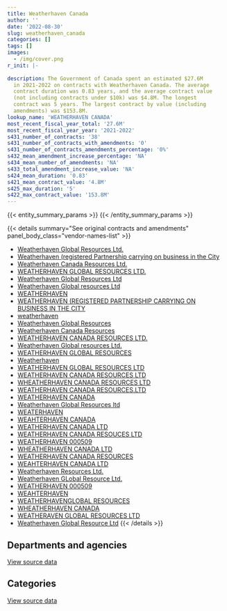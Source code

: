 ```yaml
---
title: Weatherhaven Canada
author: ''
date: '2022-08-30'
slug: weatherhaven_canada
categories: []
tags: []
images:
  - /img/cover.png
r_init: |-
  
description: The Government of Canada spent an estimated $27.6M
  in 2021-2022 on contracts with Weatherhaven Canada. The average
  contract duration was 0.83 years, and the average contract value
  (not including contracts under $10k) was $4.8M. The longest
  contract was 5 years. The largest contract by value (including
  amendments) was $153.8M.
lookup_name: 'WEATHERHAVEN CANADA'
most_recent_fiscal_year_total: '27.6M'
most_recent_fiscal_year_year: '2021-2022'
s431_number_of_contracts: '38'
s431_number_of_contracts_with_amendments: '0'
s431_number_of_contracts_amendments_percentage: '0%'
s432_mean_amendment_increase_percentage: 'NA'
s434_mean_number_of_amendments: 'NA'
s433_total_amendment_increase_value: 'NA'
s424_mean_duration: '0.83'
s421_mean_contract_value: '4.8M'
s425_max_duration: '5'
s422_max_contract_value: '153.8M'
---
```


<script src="/rmarkdown-libs/htmlwidgets/htmlwidgets.js"></script>
<link href="/rmarkdown-libs/datatables-css/datatables-crosstalk.css" rel="stylesheet" />
<script src="/rmarkdown-libs/datatables-binding/datatables.js"></script>
<script src="/rmarkdown-libs/jquery/jquery-3.6.0.min.js"></script>
<link href="/rmarkdown-libs/dt-core-bootstrap/css/dataTables.bootstrap.min.css" rel="stylesheet" />
<link href="/rmarkdown-libs/dt-core-bootstrap/css/dataTables.bootstrap.extra.css" rel="stylesheet" />
<script src="/rmarkdown-libs/dt-core-bootstrap/js/jquery.dataTables.min.js"></script>
<script src="/rmarkdown-libs/dt-core-bootstrap/js/dataTables.bootstrap.min.js"></script>
<link href="/rmarkdown-libs/crosstalk/css/crosstalk.min.css" rel="stylesheet" />
<script src="/rmarkdown-libs/crosstalk/js/crosstalk.min.js"></script>
<script src="/rmarkdown-libs/htmlwidgets/htmlwidgets.js"></script>
<link href="/rmarkdown-libs/datatables-css/datatables-crosstalk.css" rel="stylesheet" />
<script src="/rmarkdown-libs/datatables-binding/datatables.js"></script>
<script src="/rmarkdown-libs/jquery/jquery-3.6.0.min.js"></script>
<link href="/rmarkdown-libs/dt-core-bootstrap/css/dataTables.bootstrap.min.css" rel="stylesheet" />
<link href="/rmarkdown-libs/dt-core-bootstrap/css/dataTables.bootstrap.extra.css" rel="stylesheet" />
<script src="/rmarkdown-libs/dt-core-bootstrap/js/jquery.dataTables.min.js"></script>
<script src="/rmarkdown-libs/dt-core-bootstrap/js/dataTables.bootstrap.min.js"></script>
<link href="/rmarkdown-libs/crosstalk/css/crosstalk.min.css" rel="stylesheet" />
<script src="/rmarkdown-libs/crosstalk/js/crosstalk.min.js"></script>

{{< entity_summary_params >}}
{{< /entity_summary_params >}}

{{< details summary="See original contracts and amendments" panel_body_class="vendor-names-list" >}}
- [Weatherhaven Global Resources Ltd.](https://search.open.canada.ca/en/ct/?sort=contract_value_f%20desc&page=1&search_text=%22Weatherhaven%20Global%20Resources%20Ltd.%22)
- [Weatherhaven (registered Partnership carrying on business in the City](https://search.open.canada.ca/en/ct/?sort=contract_value_f%20desc&page=1&search_text=%22Weatherhaven%20%28registered%20Partnership%20carrying%20on%20business%20in%20the%20City%22)
- [Weatherhaven Canada Resources Ltd.](https://search.open.canada.ca/en/ct/?sort=contract_value_f%20desc&page=1&search_text=%22Weatherhaven%20Canada%20Resources%20Ltd.%22)
- [WEATHERHAVEN GLOBAL RESOURCES LTD.](https://search.open.canada.ca/en/ct/?sort=contract_value_f%20desc&page=1&search_text=%22WEATHERHAVEN%20GLOBAL%20RESOURCES%20LTD.%22)
- [Weatherhaven Global Resources Ltd](https://search.open.canada.ca/en/ct/?sort=contract_value_f%20desc&page=1&search_text=%22Weatherhaven%20Global%20Resources%20Ltd%22)
- [Weatherhaven Global resources Ltd](https://search.open.canada.ca/en/ct/?sort=contract_value_f%20desc&page=1&search_text=%22Weatherhaven%20Global%20resources%20Ltd%22)
- [WEATHERHAVEN](https://search.open.canada.ca/en/ct/?sort=contract_value_f%20desc&page=1&search_text=%22WEATHERHAVEN%22)
- [WEATHERHAVEN (REGISTERED PARTNERSHIP CARRYING ON BUSINESS IN THE CITY](https://search.open.canada.ca/en/ct/?sort=contract_value_f%20desc&page=1&search_text=%22WEATHERHAVEN%20%28REGISTERED%20PARTNERSHIP%20CARRYING%20ON%20BUSINESS%20IN%20THE%20CITY%22)
- [weatherhaven](https://search.open.canada.ca/en/ct/?sort=contract_value_f%20desc&page=1&search_text=%22weatherhaven%22)
- [Weatherhaven Global Resources](https://search.open.canada.ca/en/ct/?sort=contract_value_f%20desc&page=1&search_text=%22Weatherhaven%20Global%20Resources%22)
- [Weatherhaven Canada Resources](https://search.open.canada.ca/en/ct/?sort=contract_value_f%20desc&page=1&search_text=%22Weatherhaven%20Canada%20Resources%22)
- [WEATHERHAVEN CANADA RESOURCES LTD.](https://search.open.canada.ca/en/ct/?sort=contract_value_f%20desc&page=1&search_text=%22WEATHERHAVEN%20CANADA%20RESOURCES%20LTD.%22)
- [Weatherhaven Global resources Ltd.](https://search.open.canada.ca/en/ct/?sort=contract_value_f%20desc&page=1&search_text=%22Weatherhaven%20Global%20resources%20Ltd.%22)
- [WEATHERHAVEN GLOBAL RESOURCES](https://search.open.canada.ca/en/ct/?sort=contract_value_f%20desc&page=1&search_text=%22WEATHERHAVEN%20GLOBAL%20RESOURCES%22)
- [Weatherhaven](https://search.open.canada.ca/en/ct/?sort=contract_value_f%20desc&page=1&search_text=%22Weatherhaven%22)
- [WEATHERHAVEN GLOBAL RESOURCES LTD](https://search.open.canada.ca/en/ct/?sort=contract_value_f%20desc&page=1&search_text=%22WEATHERHAVEN%20GLOBAL%20RESOURCES%20LTD%22)
- [WEATHERHAVEN CANADA RESOURCES LTD](https://search.open.canada.ca/en/ct/?sort=contract_value_f%20desc&page=1&search_text=%22WEATHERHAVEN%20CANADA%20RESOURCES%20LTD%22)
- [WHEATHERHAVEN CANADA RESOURCES LTD](https://search.open.canada.ca/en/ct/?sort=contract_value_f%20desc&page=1&search_text=%22WHEATHERHAVEN%20CANADA%20RESOURCES%20LTD%22)
- [WEATHERHAVEN CANADA RESOURCES.LTD](https://search.open.canada.ca/en/ct/?sort=contract_value_f%20desc&page=1&search_text=%22WEATHERHAVEN%20CANADA%20RESOURCES.LTD%22)
- [WEATHERHAVEN CANADA](https://search.open.canada.ca/en/ct/?sort=contract_value_f%20desc&page=1&search_text=%22WEATHERHAVEN%20CANADA%22)
- [Weatherhaven Global Resources ltd](https://search.open.canada.ca/en/ct/?sort=contract_value_f%20desc&page=1&search_text=%22Weatherhaven%20Global%20Resources%20ltd%22)
- [WEATERHAVEN](https://search.open.canada.ca/en/ct/?sort=contract_value_f%20desc&page=1&search_text=%22WEATERHAVEN%22)
- [WEAHTERHAVEN CANADA](https://search.open.canada.ca/en/ct/?sort=contract_value_f%20desc&page=1&search_text=%22WEAHTERHAVEN%20CANADA%22)
- [WEATHERHAVEN CANADA LTD](https://search.open.canada.ca/en/ct/?sort=contract_value_f%20desc&page=1&search_text=%22WEATHERHAVEN%20CANADA%20LTD%22)
- [WEATHERHAVEN CANADA RESOUCES LTD](https://search.open.canada.ca/en/ct/?sort=contract_value_f%20desc&page=1&search_text=%22WEATHERHAVEN%20CANADA%20RESOUCES%20LTD%22)
- [WEATHERHAVEN 000509](https://search.open.canada.ca/en/ct/?sort=contract_value_f%20desc&page=1&search_text=%22WEATHERHAVEN%20%20%20%20%20%20%20%20%20%20%20%20%20%20000509%22)
- [WHEATHERHAVEN CANADA LTD](https://search.open.canada.ca/en/ct/?sort=contract_value_f%20desc&page=1&search_text=%22WHEATHERHAVEN%20CANADA%20LTD%22)
- [WEATHERHAVEN CANADA RESOURCES](https://search.open.canada.ca/en/ct/?sort=contract_value_f%20desc&page=1&search_text=%22WEATHERHAVEN%20CANADA%20RESOURCES%22)
- [WEAHTERHAVEN CANADA LTD](https://search.open.canada.ca/en/ct/?sort=contract_value_f%20desc&page=1&search_text=%22WEAHTERHAVEN%20CANADA%20LTD%22)
- [Weatherhaven Resources Ltd.](https://search.open.canada.ca/en/ct/?sort=contract_value_f%20desc&page=1&search_text=%22Weatherhaven%20Resources%20Ltd.%22)
- [Weatherhaven GLobal Resource Ltd.](https://search.open.canada.ca/en/ct/?sort=contract_value_f%20desc&page=1&search_text=%22Weatherhaven%20GLobal%20Resource%20Ltd.%22)
- [WEATHERHAVEN 000509](https://search.open.canada.ca/en/ct/?sort=contract_value_f%20desc&page=1&search_text=%22WEATHERHAVEN%20%20%20%20%20%20%20%20%20%20%20%20%20%20%20%20%20%20%20%20%20%20%20000509%22)
- [WEAHTERHAVEN](https://search.open.canada.ca/en/ct/?sort=contract_value_f%20desc&page=1&search_text=%22WEAHTERHAVEN%22)
- [WEATHERHAVENGLOBAL RESOURCES](https://search.open.canada.ca/en/ct/?sort=contract_value_f%20desc&page=1&search_text=%22WEATHERHAVENGLOBAL%20RESOURCES%22)
- [WHEATHERHAVEN CANADA](https://search.open.canada.ca/en/ct/?sort=contract_value_f%20desc&page=1&search_text=%22WHEATHERHAVEN%20CANADA%22)
- [WEATHERAVEN GLOBAL RESOURCES LTD](https://search.open.canada.ca/en/ct/?sort=contract_value_f%20desc&page=1&search_text=%22WEATHERAVEN%20GLOBAL%20RESOURCES%20LTD%22)
- [Weatherhaven Global Resource Ltd](https://search.open.canada.ca/en/ct/?sort=contract_value_f%20desc&page=1&search_text=%22Weatherhaven%20Global%20Resource%20Ltd%22)
{{< /details >}}

## Departments and agencies

<div id="htmlwidget-1" style="width:100%;height:auto;" class="datatables html-widget"></div>
<script type="application/json" data-for="htmlwidget-1">{"x":{"style":"bootstrap","filter":"none","vertical":false,"data":[["<a href=\"/departments/dnd-mdn/\">National Defence<\/a>","<a href=\"/departments/nrcan-rncan/\">Natural Resources Canada<\/a>"],[37324174.7,19213.48],[34799627.67,null],[35082725.09,null],[27569281.77,null]],"container":"<table class=\"table table-striped table-hover row-border order-column display\">\n  <thead>\n    <tr>\n      <th>Department<\/th>\n      <th>2018-2019<\/th>\n      <th>2019-2020<\/th>\n      <th>2020-2021<\/th>\n      <th>2021-2022<\/th>\n    <\/tr>\n  <\/thead>\n<\/table>","options":{"order":[[4,"desc"]],"pageLength":10,"autoWidth":true,"columnDefs":[{"targets":1,"render":"function(data, type, row, meta) {\n    return type !== 'display' ? data : DTWidget.formatCurrency(data, \"$\", 2, 3, \",\", \".\", true, null);\n  }"},{"targets":2,"render":"function(data, type, row, meta) {\n    return type !== 'display' ? data : DTWidget.formatCurrency(data, \"$\", 2, 3, \",\", \".\", true, null);\n  }"},{"targets":3,"render":"function(data, type, row, meta) {\n    return type !== 'display' ? data : DTWidget.formatCurrency(data, \"$\", 2, 3, \",\", \".\", true, null);\n  }"},{"targets":4,"render":"function(data, type, row, meta) {\n    return type !== 'display' ? data : DTWidget.formatCurrency(data, \"$\", 2, 3, \",\", \".\", true, null);\n  }"},{"width":"16%","targets":[1,2,3,4]},{"className":"dt-right","targets":[1,2,3,4]}],"orderClasses":false}},"evals":["options.columnDefs.0.render","options.columnDefs.1.render","options.columnDefs.2.render","options.columnDefs.3.render"],"jsHooks":[]}</script>
<p class="text-right">
<a href="https://github.com/GoC-Spending/contracts-data/tree/main/data/out/vendors/weatherhaven_canada/summary_by_fiscal_year_by_department.csv" class="source-data-link btn btn-link">View source data</a>
</p>

## Categories

<div id="htmlwidget-2" style="width:100%;height:auto;" class="datatables html-widget"></div>
<script type="application/json" data-for="htmlwidget-2">{"x":{"style":"bootstrap","filter":"none","vertical":false,"data":[["<a href=\"/categories/facilities_and_construction/\">Facilities and construction<\/a>","<a href=\"/categories/defence/\">Defence<\/a>","<a href=\"/categories/industrial_products_and_services/\">Industrial products and services<\/a>"],[355951.2,3014423.08,33973013.9],[966394.42,null,33833233.25],[1122005.42,325690.19,33635029.48],[1205077.45,null,26364204.32]],"container":"<table class=\"table table-striped table-hover row-border order-column display\">\n  <thead>\n    <tr>\n      <th>Category<\/th>\n      <th>2018-2019<\/th>\n      <th>2019-2020<\/th>\n      <th>2020-2021<\/th>\n      <th>2021-2022<\/th>\n    <\/tr>\n  <\/thead>\n<\/table>","options":{"order":[[4,"desc"]],"dom":"t","pageLength":30,"autoWidth":true,"columnDefs":[{"targets":1,"render":"function(data, type, row, meta) {\n    return type !== 'display' ? data : DTWidget.formatCurrency(data, \"$\", 2, 3, \",\", \".\", true, null);\n  }"},{"targets":2,"render":"function(data, type, row, meta) {\n    return type !== 'display' ? data : DTWidget.formatCurrency(data, \"$\", 2, 3, \",\", \".\", true, null);\n  }"},{"targets":3,"render":"function(data, type, row, meta) {\n    return type !== 'display' ? data : DTWidget.formatCurrency(data, \"$\", 2, 3, \",\", \".\", true, null);\n  }"},{"targets":4,"render":"function(data, type, row, meta) {\n    return type !== 'display' ? data : DTWidget.formatCurrency(data, \"$\", 2, 3, \",\", \".\", true, null);\n  }"},{"width":"16%","targets":[1,2,3,4]},{"className":"dt-right","targets":[1,2,3,4]}],"orderClasses":false,"lengthMenu":[10,25,30,50,100]}},"evals":["options.columnDefs.0.render","options.columnDefs.1.render","options.columnDefs.2.render","options.columnDefs.3.render"],"jsHooks":[]}</script>
<p class="text-right">
<a href="https://github.com/GoC-Spending/contracts-data/tree/main/data/out/vendors/weatherhaven_canada/summary_by_fiscal_year_by_category.csv" class="source-data-link btn btn-link">View source data</a>
</p>
